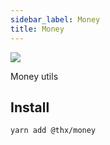 ```yaml
---
sidebar_label: Money
title: Money
---
```


[![](assets/coverage/money/coverage.svg)](assets/coverage/money/index.html)

Money utils

## Install
```
yarn add @thx/money
```

